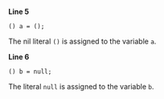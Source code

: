 **Line 5**

```ballerina {}
() a = ();
```

The nil literal `()` is assigned to the variable `a`.

**Line 6**

```ballerina
() b = null;
```

The literal `null` is assigned to the variable `b`.